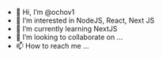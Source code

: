 - 👋 Hi, I’m @ochov1
- 👀 I’m interested in NodeJS, React, Next JS
- 🌱 I’m currently learning NextJS
- 💞️ I’m looking to collaborate on ...
- 📫 How to reach me ...

<!---
ochov1/ochov1 is a ✨ special ✨ repository because its `README.md` (this file) appears on your GitHub profile.
You can click the Preview link to take a look at your changes.
--->
